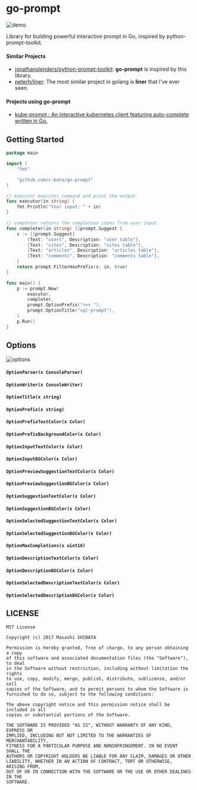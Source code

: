 # go-prompt

![demo](./_resources/demo.gif)

Library for building powerful interactive prompt in Go, inspired by python-prompt-toolkit.

#### Similar Projects

* [jonathanslenders/python-prompt-toolkit](https://github.com/jonathanslenders/python-prompt-toolkit): **go-prompt** is inspired by this library.
* [peterh/liner](https://github.com/peterh/liner): The most similar project in golang is **liner** that I've ever seen.

#### Projects using go-prompt

* [kube-prompt : An interactive kubernetes client featuring auto-complete written in Go.](https://github.com/c-bata/kube-prompt)

## Getting Started

```go
package main

import (
	"fmt"

	"github.com/c-bata/go-prompt"
)

// executor executes command and print the output.
func executor(in string) {
	fmt.Println("Your input: " + in)
}

// completer returns the completion items from user input.
func completer(in string) []prompt.Suggest {
	s := []prompt.Suggest{
		{Text: "users", Description: "user table"},
		{Text: "sites", Description: "sites table"},
		{Text: "articles", Description: "articles table"},
		{Text: "comments", Description: "comments table"},
	}
	return prompt.FilterHasPrefix(s, in, true)
}

func main() {
	p := prompt.New(
		executor,
		completer,
		prompt.OptionPrefix(">>> "),
		prompt.OptionTitle("sql-prompt"),
	)
	p.Run()
}
```


## Options

![options](./_resources/prompt-options.png)

#### `OptionParser(x ConsoleParser)`
#### `OptionWriter(x ConsoleWriter)`
#### `OptionTitle(x string)`
#### `OptionPrefix(x string)`
#### `OptionPrefixTextColor(x Color)`
#### `OptionPrefixBackgroundColor(x Color)`
#### `OptionInputTextColor(x Color)`
#### `OptionInputBGColor(x Color)`
#### `OptionPreviewSuggestionTextColor(x Color)`
#### `OptionPreviewSuggestionBGColor(x Color)`
#### `OptionSuggestionTextColor(x Color)`
#### `OptionSuggestionBGColor(x Color)`
#### `OptionSelectedSuggestionTextColor(x Color)`
#### `OptionSelectedSuggestionBGColor(x Color)`
#### `OptionMaxCompletions(x uint16)`
#### `OptionDescriptionTextColor(x Color)`
#### `OptionDescriptionBGColor(x Color)`
#### `OptionSelectedDescriptionTextColor(x Color)`
#### `OptionSelectedDescriptionBGColor(x Color)`


## LICENSE

```
MIT License

Copyright (c) 2017 Masashi SHIBATA

Permission is hereby granted, free of charge, to any person obtaining a copy
of this software and associated documentation files (the "Software"), to deal
in the Software without restriction, including without limitation the rights
to use, copy, modify, merge, publish, distribute, sublicense, and/or sell
copies of the Software, and to permit persons to whom the Software is
furnished to do so, subject to the following conditions:

The above copyright notice and this permission notice shall be included in all
copies or substantial portions of the Software.

THE SOFTWARE IS PROVIDED "AS IS", WITHOUT WARRANTY OF ANY KIND, EXPRESS OR
IMPLIED, INCLUDING BUT NOT LIMITED TO THE WARRANTIES OF MERCHANTABILITY,
FITNESS FOR A PARTICULAR PURPOSE AND NONINFRINGEMENT. IN NO EVENT SHALL THE
AUTHORS OR COPYRIGHT HOLDERS BE LIABLE FOR ANY CLAIM, DAMAGES OR OTHER
LIABILITY, WHETHER IN AN ACTION OF CONTRACT, TORT OR OTHERWISE, ARISING FROM,
OUT OF OR IN CONNECTION WITH THE SOFTWARE OR THE USE OR OTHER DEALINGS IN THE
SOFTWARE.
```

